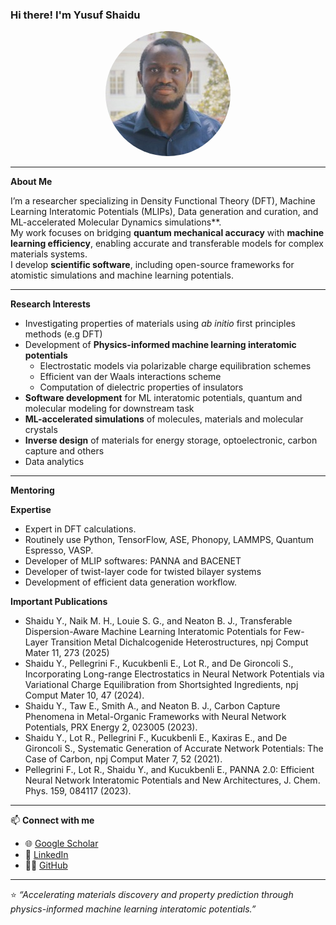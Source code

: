 ### Hi there! I'm **Yusuf Shaidu**

<p align="center">
  <img src="https://raw.githubusercontent.com/yusufshaidu/yusufshaidu.github.io/main/likedin_picture.jpeg" width="200" style="border-radius: 50%;" alt="Yusuf Shaidu">
</p>

---

**About Me**

I’m a researcher specializing in Density Functional Theory (DFT), Machine Learning Interatomic Potentials (MLIPs), Data generation and curation, and ML-accelerated Molecular Dynamics simulations**.  
My work focuses on bridging **quantum mechanical accuracy** with **machine learning efficiency**, enabling accurate and transferable models for complex materials systems.  
I develop **scientific software**, including open-source frameworks for atomistic simulations and machine learning potentials.

---

 **Research Interests**
- Investigating properties of materials using _ab initio_ first principles methods (e.g DFT)
- Development of **Physics-informed machine learning interatomic potentials**
  - Electrostatic models via polarizable charge equilibration schemes
  - Efficient van der Waals interactions scheme
  - Computation of dielectric properties of insulators
- **Software development** for ML interatomic potentials, quantum and molecular modeling for downstream task
- **ML-accelerated simulations** of molecules, materials and molecular crystals
- **Inverse design** of materials for energy storage, optoelectronic, carbon capture and others
- Data analytics


---
**Mentoring**

**Expertise**
- Expert in DFT calculations.
- Routinely use Python, TensorFlow, ASE, Phonopy, LAMMPS, Quantum Espresso, VASP.
- Developer of MLIP softwares: PANNA and BACENET
- Developer of twist-layer code for twisted bilayer systems
- Development of efficient data generation workflow.

**Important Publications**
- Shaidu Y., Naik M. H., Louie S. G., and Neaton B. J., Transferable Dispersion-Aware Machine Learning Interatomic Potentials for Few-Layer Transition Metal Dichalcogenide Heterostructures, npj Comput Mater 11, 273 (2025)
- Shaidu Y., Pellegrini F., Kucukbenli E., Lot R., and De Gironcoli S., Incorporating Long-range Electrostatics in Neural Network Potentials via Variational Charge Equilibration from Shortsighted Ingredients, npj Comput Mater 10, 47 (2024).
- Shaidu Y., Taw E., Smith A., and Neaton B. J., Carbon Capture Phenomena in Metal-Organic Frameworks with Neural Network Potentials, PRX Energy 2, 023005 (2023).
- Shaidu Y., Lot R., Pellegrini F., Kucukbenli E., Kaxiras E., and De Gironcoli S., Systematic Generation of Accurate Network Potentials: The Case of Carbon, npj Comput Mater 7, 52 (2021).
- Pellegrini F., Lot R., Shaidu Y., and Kucukbenli E., PANNA 2.0: Efficient Neural Network Interatomic Potentials and New Architectures, J. Chem. Phys. 159, 084117 (2023).

---

📫 **Connect with me**
- 🌐 [Google Scholar](https://scholar.google.com/citations?user=nmKIMX0AAAAJ&hl=en)
- 💼 [LinkedIn](https://www.linkedin.com/in/yusuf-shaidu-73b170a2)
- 🧑‍💻 [GitHub](https://github.com/yusufshaidu)

---

⭐ _“Accelerating materials discovery and property prediction through physics-informed machine learning interatomic potentials.”_
